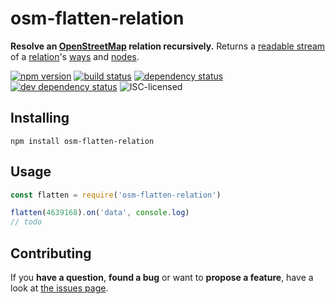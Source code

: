# osm-flatten-relation

**Resolve an [OpenStreetMap](http://www.openstreetmap.org) relation recursively.** Returns a [readable stream](https://nodejs.org/api/stream.html#stream_class_stream_readable) of a [relation](http://wiki.openstreetmap.org/wiki/Elements#Relation)'s [ways](http://wiki.openstreetmap.org/wiki/Elements#Way) and [nodes](http://wiki.openstreetmap.org/wiki/Elements#Node).

[![npm version](https://img.shields.io/npm/v/osm-flatten-relation.svg)](https://www.npmjs.com/package/osm-flatten-relation)
[![build status](https://img.shields.io/travis/derhuerst/osm-flatten-relation.svg)](https://travis-ci.org/derhuerst/osm-flatten-relation)
[![dependency status](https://img.shields.io/david/derhuerst/osm-flatten-relation.svg)](https://david-dm.org/derhuerst/osm-flatten-relation)
[![dev dependency status](https://img.shields.io/david/dev/derhuerst/osm-flatten-relation.svg)](https://david-dm.org/derhuerst/osm-flatten-relation#info=devDependencies)
![ISC-licensed](https://img.shields.io/github/license/derhuerst/osm-flatten-relation.svg)


## Installing

```
npm install osm-flatten-relation
```


## Usage

```js
const flatten = require('osm-flatten-relation')

flatten(4639168).on('data', console.log)
// todo
```


## Contributing

If you **have a question**, **found a bug** or want to **propose a feature**, have a look at [the issues page](https://github.com/derhuerst/osm-flatten-relation/issues).
